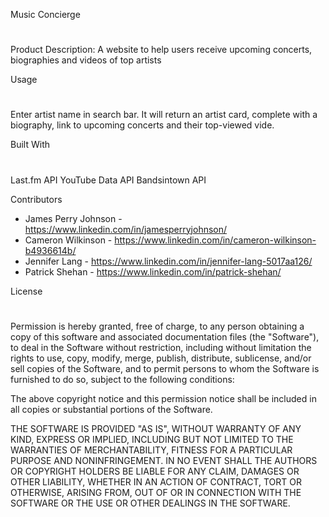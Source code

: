 Music Concierge
#
Product Description: A website to help users receive upcoming concerts, biographies and videos of top artists

Usage
#
Enter artist name in search bar. It will return an artist card, complete with a biography, link to upcoming concerts and their top-viewed vide.

Built With
#
Last.fm API
YouTube Data API
Bandsintown API

Contributors
 * James Perry Johnson - https://www.linkedin.com/in/jamesperryjohnson/
 * Cameron Wilkinson - https://www.linkedin.com/in/cameron-wilkinson-b4936614b/
 * Jennifer Lang - https://www.linkedin.com/in/jennifer-lang-5017aa126/
 * Patrick Shehan - https://www.linkedin.com/in/patrick-shehan/


License
#
Permission is hereby granted, free of charge, to any person obtaining a copy
of this software and associated documentation files (the "Software"), to deal
in the Software without restriction, including without limitation the rights
to use, copy, modify, merge, publish, distribute, sublicense, and/or sell
copies of the Software, and to permit persons to whom the Software is
furnished to do so, subject to the following conditions:

The above copyright notice and this permission notice shall be included in
all copies or substantial portions of the Software.

THE SOFTWARE IS PROVIDED "AS IS", WITHOUT WARRANTY OF ANY KIND, EXPRESS OR
IMPLIED, INCLUDING BUT NOT LIMITED TO THE WARRANTIES OF MERCHANTABILITY,
FITNESS FOR A PARTICULAR PURPOSE AND NONINFRINGEMENT. IN NO EVENT SHALL THE
AUTHORS OR COPYRIGHT HOLDERS BE LIABLE FOR ANY CLAIM, DAMAGES OR OTHER
LIABILITY, WHETHER IN AN ACTION OF CONTRACT, TORT OR OTHERWISE, ARISING FROM,
OUT OF OR IN CONNECTION WITH THE SOFTWARE OR THE USE OR OTHER DEALINGS IN
THE SOFTWARE.

